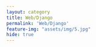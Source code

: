 ```yaml
---
layout: category
title: Web/Django
permalink: 'Web/Django'
feature-img: "assets/img/5.jpg"
hide: true
---
```


